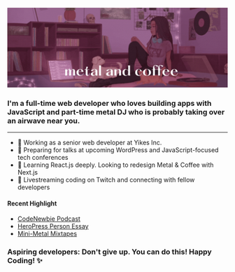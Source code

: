 ![Header Illustration for Metal & Coffee](banner.gif)
### I'm a full-time web developer who loves building apps with JavaScript and part-time metal DJ who is probably taking over an airwave near you. 
<hr>

- 🔭 Working as a senior web developer at Yikes Inc.
- 📝 Preparing for talks at upcoming WordPress and JavaScript-focused tech conferences
- 🌱 Learning React.js deeply. Looking to redesign Metal & Coffee with Next.js
- 👯 Livestreaming coding on Twitch and connecting with fellow developers

#### Recent Highlight
- [CodeNewbie Podcast](https://www.codenewbie.org/podcast/what-does-wordpress-development-look-like)
- [HeroPress Person Essay](https://heropress.com/essays/believe-in-yourself/)
- [Mini-Metal Mixtapes](https://www.mixcloud.com/metalandcoffee/)

### Aspiring developers: Don't give up. You can do this! Happy Coding! ✨

<!-- Add Social Media Icons -->

